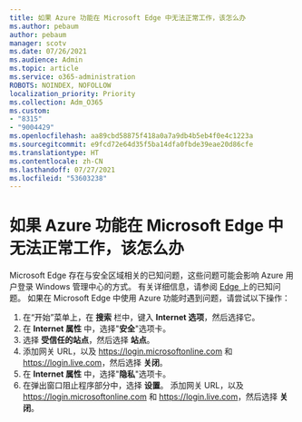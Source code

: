```yaml
---
title: 如果 Azure 功能在 Microsoft Edge 中无法正常工作，该怎么办
ms.author: pebaum
author: pebaum
manager: scotv
ms.date: 07/26/2021
ms.audience: Admin
ms.topic: article
ms.service: o365-administration
ROBOTS: NOINDEX, NOFOLLOW
localization_priority: Priority
ms.collection: Adm_O365
ms.custom:
- "8315"
- "9004429"
ms.openlocfilehash: aa89cbd58875f418a0a7a9db4b5eb4f0e4c1223a
ms.sourcegitcommit: e9fcd72e64d35f5ba14dfa0fbde39eae20d86cfe
ms.translationtype: HT
ms.contentlocale: zh-CN
ms.lasthandoff: 07/27/2021
ms.locfileid: "53603238"
---
```

# <a name="what-to-do-if-azure-features-dont-work-properly-in-microsoft-edge"></a>如果 Azure 功能在 Microsoft Edge 中无法正常工作，该怎么办

Microsoft Edge 存在与安全区域相关的已知问题，这些问题可能会影响 Azure 用户登录 Windows 管理中心的方式。 有关详细信息，请参阅 [ Edge ](https://go.microsoft.com/fwlink/?linkid=2140608)上的已知问题。 如果在 Microsoft Edge 中使用 Azure 功能时遇到问题，请尝试以下操作：

1. 在“开始”菜单上，在 **搜索** 栏中，键入 **Internet 选项**，然后选择它。
1. 在 **Internet 属性** 中，选择"**安全**"选项卡。
1. 选择 **受信任的站点**，然后选择 **站点**。
1. 添加网关 URL，以及 <https://login.microsoftonline.com> 和 <https://login.live.com>，然后选择 **关闭**。
1. 在 **Internet 属性** 中，选择"**隐私**"选项卡。
1. 在弹出窗口阻止程序部分中，选择 **设置**。 添加网关 URL，以及 <https://login.microsoftonline.com> 和 <https://login.live.com>，然后选择 **关闭**。